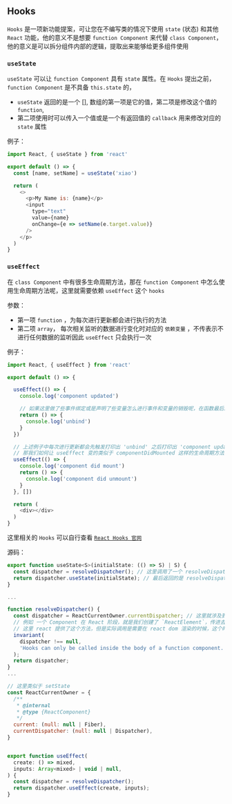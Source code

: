 ## Hooks

`Hooks` 是一项新功能提案，可让您在不编写类的情况下使用 `state` (状态) 和其他 `React` 功能，他的意义不是想要 `function Component` 来代替 `class Component`，他的意义是可以拆分组件内部的逻辑，提取出来能够给更多组件使用

### `useState`

`useState` 可以让 `function Component` 具有 `state` 属性。在 `Hooks` 提出之前， `function Component` 是不具备 `this.state` 的，
  * `useState` 返回的是一个 [], 数组的第一项是它的值，第二项是修改这个值的 `function`,
  * 第二项使用时可以传入一个值或是一个有返回值的 `callback` 用来修改对应的 `state` 属性

例子：
```js
import React, { useState } from 'react'

export default () => {
  const [name, setName] = useState('xiao')

  return (
    <>
      <p>My Name is: {name}</p>
      <input
        type="text"
        value={name}
        onChange={e => setName(e.target.value)}
      />
    </p>
  )
}
```

### `useEffect`

在 `class Component` 中有很多生命周期方法，那在 `function Component` 中怎么使用生命周期方法呢，这里就需要依赖 `useEffect` 这个 `hooks`

参数：
 * 第一项 `function` ，为每次进行更新都会进行执行的方法
 * 第二项 `array`， 每次相关监听的数据进行变化时对应的 `依赖变量` ，不传表示不进行任何数据的监听因此 `useEffect` 只会执行一次

例子：
```js
import React, { useEffect } from 'react'

export default () => {

  useEffect(() => {
    console.log('component updated')

    // 如果这里做了些事件绑定或是声明了些变量怎么进行事件和变量的销毁呢，在函数最后的 return 中进行即可
    return () => {
      console.log('unbind')
    }
  })

  // 上述例子中每次进行更新都会先触发打印出 'unbind' 之后打印出 'component updated'
  // 那我们如何让 useEffect 变的类似于 componentDidMounted 这样的生命周期方法呢，如下
  useEffect(() => {
    console.log('component did mount')
    return () => {
      console.log('component did unmount')
    }
  }, [])

  return (
    <div></div>
  )
}
```

这里相关的 `Hooks` 可以自行查看 [`React Hooks 官网`](https://react.html.cn/docs/hooks-intro.html)

源码：
```js
export function useState<S>(initialState: (() => S) | S) {
  const dispatcher = resolveDispatcher(); // 这里调用了一个 resolveDispatcher
  return dispatcher.useState(initialState); // 最后返回的是 resolveDispatcher.useState
}

...

function resolveDispatcher() {
  const dispatcher = ReactCurrentOwner.currentDispatcher; // 这里就涉及到 react dom 的渲染过程中会去赋值这些东西，在 react 的使用阶段，我们是没有办法拿到节点的实例的
  // 例如 一个 Component 在 React 阶段，就是我们创建了 `ReactElement`，传进去的是这个 `class Component` 的类， 而不是他的实例，只有在真正的渲染阶段才会创建这个实例 我们没有实例是那不得
  // 这里 react 提供了这个方法，但是实际调用是需要在 react dom 渲染的时候，这个时候才会为 ReactCurrentOwner 的属性进行设置
  invariant(
    dispatcher !== null,
    'Hooks can only be called inside the body of a function component.',
  );
  return dispatcher;
}
...

// 这里类似于 setState
const ReactCurrentOwner = {
  /**
   * @internal
   * @type {ReactComponent}
   */
  current: (null: null | Fiber),
  currentDispatcher: (null: null | Dispatcher),
}


export function useEffect(
  create: () => mixed,
  inputs: Array<mixed> | void | null,
) {
  const dispatcher = resolveDispatcher();
  return dispatcher.useEffect(create, inputs);
}
```
